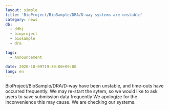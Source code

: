 ```yaml
---
layout: simple
title: 'BioProject/BioSample/DRA/D-way systems are unstable'
category: news
db:
  - ddbj
  - bioproject
  - biosample
  - dra

tags:
  - Announcement

date: 2020-10-09T19:30:00+09:00
lang: en
---
```


<p>BioProject/BioSample/DRA/D-way have been unstable, and time-outs have occurred frequently. We may re-start the sytem, so we would like to ask users to save submission data frequently We apologize for the inconvenience this may cause. We are checking our systems.</p>
